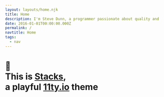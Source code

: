 ```yaml
---
layout: layouts/home.njk
title: Home
description: I'm Steve Dunn, a programmer passionate about quality and simplicity.  And lager.
date: 2016-01-01T00:00:00.000Z
permalink: /
navtitle: Home
tags:
  - nav
---
```


<h1 class="c-dark">👋 <br> This is <a href="https://github.com/bradleytaunt/stacks-11ty">Stacks</a>, <br> a playful <a href="https://www.11ty.io/">11ty.io</a> theme</h1>

